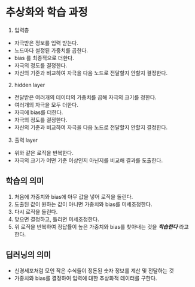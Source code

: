 # 추상화와 학습 과정

1. 입력층
- 자극받은 정보를 입력 받는다.
- 노드마다 설정된 가중치를 곱한다.
- bias 를 최종적으로 더한다.
- 자극의 정도를 결정한다.
- 자신의 기준과 비교하여 자극을 다음 노드로 전달할지 안할지 결정한다.

2. hidden layer
- 전달받은 여러개의 데이터의 가중치를 곱해 자극의 크기를 정한다.
- 여러개의 자극을 모두 더한다.
- 자극에 bias를 더한다.
- 자극의 정도를 결정한다.
- 자신의 기준과 비교하여 자극을 다음 노드로 전달할지 안할지 결정한다.

3. 출력 layer
- 위와 같은 로직을 반복한다.
- 자극의 크기가 어떤 기준 이상인지 아닌지를 비교해 결과를 도출한다.


## 학습의 의미

1. 처음에 가중치와 bias에 아무 값을 넣어 로직을 돌린다.
2. 도출된 값이 원하는 값이 아니면 가중치와 bias를 미세조정한다.
3. 다시 로직을 돌린다.
4. 맞으면 결정하고, 틀리면 미세조정한다.
5. 위 로직을 반복하여 정답률이 높은 가중치와 bias를 찾아내는 것을 ***학습한다*** 라고 한다.

## 딥러닝의 의미

- 신경세포처럼 모인 작은 수식들이 정돈된 숫자 정보를 계산 및 전달하는 것
- 가중치와 bias를 결정하여 입력에 대한 추상화적 데이터를 구한다.
